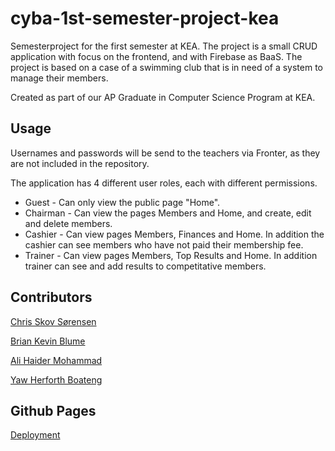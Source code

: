 # cyba-1st-semester-project-kea

Semesterproject for the first semester at KEA. The project is a small CRUD application with focus on the frontend, and with Firebase as BaaS. The project is based on a case of a swimming club that is in need of a system to manage their members.

Created as part of our AP Graduate in Computer Science Program at KEA.

## Usage
Usernames and passwords will be send to the teachers via Fronter, as they are not included in the repository.

The application has 4 different user roles, each with different permissions.
- Guest - Can only view the public page "Home".
- Chairman - Can view the pages Members and Home, and create, edit and delete members.
- Cashier - Can view pages Members, Finances and Home. In addition the cashier can see members who have not paid their membership fee.
- Trainer - Can view pages Members, Top Results and Home. In addition trainer can see and add results to competitative members.

## Contributors

[Chris Skov Sørensen](https://github.com/AeselCSS)

[Brian Kevin Blume](https://github.com/Forkeh)

[Ali Haider Mohammad](https://github.com/AliHMohammad)

[Yaw Herforth Boateng](https://github.com/YawHB)

## Github Pages

[Deployment](https://aeselcss.github.io/cyba-1st-semester-project-kea/)
